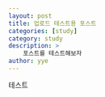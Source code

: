 ```yaml
---
layout: post
title: 업로드 테스트용 포스트
categories: [study]
category: study
description: >
    포스트를 테스트해보자
author: yye
---
```


테스트
